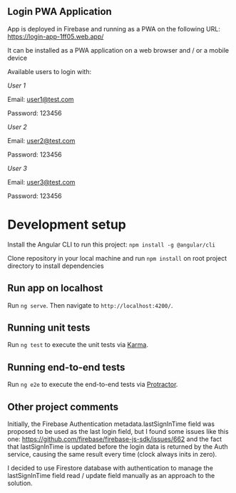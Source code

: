 ## Login PWA Application

App is deployed in Firebase and running as a PWA on the following URL: https://login-app-1ff05.web.app/

It can be installed as a PWA application on a web browser and / or a mobile device

Available users to login with:

_User 1_

Email: user1@test.com

Password: 123456

_User 2_

Email: user2@test.com

Password: 123456

_User 3_

Email: user3@test.com

Password: 123456

# Development setup

Install the Angular CLI to run this project: `npm install -g @angular/cli`

Clone repository in your local machine and run `npm install` on root project directory to install dependencies

## Run app on localhost

Run `ng serve`. Then navigate to `http://localhost:4200/`.

## Running unit tests

Run `ng test` to execute the unit tests via [Karma](https://karma-runner.github.io).

## Running end-to-end tests

Run `ng e2e` to execute the end-to-end tests via [Protractor](http://www.protractortest.org/).

## Other project comments

Initially, the Firebase Authentication metadata.lastSignInTime field was proposed to be used as the last login field, but I found some issues like this one: https://github.com/firebase/firebase-js-sdk/issues/662 and the fact that lastSignInTime is updated before the login data is returned by the Auth service, causing the same result every time (clock always inits in zero).

I decided to use Firestore database with authentication to manage the lastSignInTime field read / update field manually as an approach to the solution.

